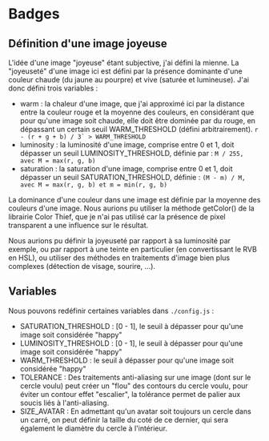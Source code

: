 # Badges

## Définition d'une image joyeuse

L'idée d'une image "joyeuse" étant subjective, j'ai défini la mienne. La "joyeuseté" d'une image ici est défini par la présence dominante d'une couleur chaude (du jaune au pourpre) et vive (saturée et lumineuse). J'ai donc défini trois variables :
- warm : la chaleur d'une image, que j'ai approximé ici par la distance entre la couleur rouge et la moyenne des couleurs, en considérant que pour qu'une image soit chaude, elle doit être dominée par du rouge, en dépassant un certain seuil WARM_THRESHOLD (défini arbitrairement).
``r - (r + g + b) / 3` > WARM_THRESHOLD``
- luminosity : la luminosité d'une image, comprise entre 0 et 1, doit dépasser un seuil LUMINOSITY_THRESHOLD, définie par : 
``M / 255, avec M = max(r, g, b)``
- saturation : la saturation d'une image, comprise entre 0 et 1, doit dépasser un seuil SATURATION_THRESHOLD, définie  : 
``(M - m) / M, avec M = max(r, g, b) et m = min(r, g, b)``

La dominance d'une couleur dans une image est définie par la moyenne des couleurs d'une image. Nous aurions pu utiliser la méthode getColor() de la librairie Color Thief, que je n'ai pas utilisé car la présence de pixel transparent a une influence sur le résultat.
 
Nous aurions pu définir la joyeuseté par rapport à sa luminosité par exemple, ou par rapport à une teinte en particulier (en convertissant le RVB en HSL), ou utiliser des méthodes en traitements d'image bien plus complexes (détection de visage, sourire, ...). 

## Variables

Nous pouvons redéfinir certaines variables dans ``./config.js`` :
- SATURATION_THRESHOLD : [0 - 1], le seuil à dépasser pour qu'une image soit considérée "happy"
- LUMINOSITY_THRESHOLD : [0 - 1], le seuil à dépasser pour qu'une image soit considérée "happy"
- WARM_THRESHOLD : le seuil à dépasser pour qu'une image soit considérée "happy"
- TOLERANCE : Des traitements anti-aliasing sur une image (dont sur le cercle voulu) peut créer un "flou" des contours du cercle voulu, pour éviter un contour effet "escalier", la tolérance permet de palier aux soucis liés à l'anti-aliasing.
- SIZE_AVATAR : En admettant qu'un avatar soit toujours un cercle dans un carré, on peut définir la taille du coté de ce dernier, qui sera également le diamètre du cercle à l'intérieur.
